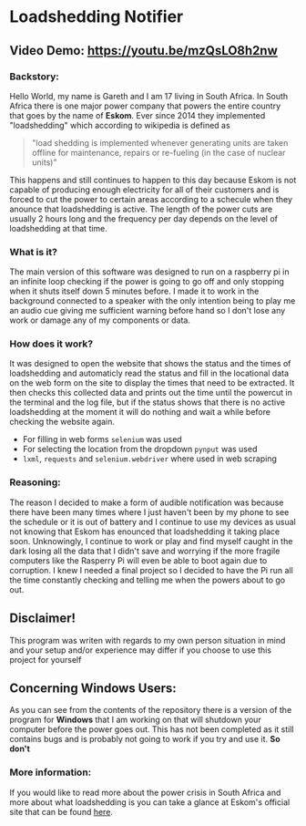 # Loadshedding Notifier

## Video Demo: https://youtu.be/mzQsLO8h2nw

### Backstory:

Hello World, my name is Gareth and I am 17 living in South Africa. In South Africa there is one major power company that powers the entire country that goes by the name of **Eskom**. Ever since 2014 they implemented "loadshedding" which according to wikipedia is defined as 

> "load shedding is implemented whenever generating units are taken offline for maintenance, repairs or re-fueling (in the case of nuclear units)"

This happens and still continues to happen to this day because Eskom is not capable of producing enough electricity for all of their customers and is forced to cut the power to certain areas according to a schecule when they anounce that loadshedding is active. The length of the power cuts are usually 2 hours long and the frequency per day depends on the level of loadshedding at that time.

### What is it?

The main version of this software was designed to run on a raspberry pi in an infinite loop checking if the power is going to go off and only stopping when it shuts itself down 5 minutes before. I made it to work in the background connected to a speaker with the only intention being to play me an audio cue giving me sufficient warning before hand so I don't lose any work or damage any of my components or data.

### How does it work?

It was designed to open the website that shows the status and the times of loadshedding and automaticly read the status and fill in the locational data on the web form on the site to display the times that need to be extracted. It then checks this collected data and prints out the time until the powercut in the terminal and the log file, but if the status shows that there is no active loadshedding at the moment it will do nothing and wait a while before checking the website again.

- For filling in web forms `selenium` was used
- For selecting the location from the dropdown `pynput` was used
- `lxml`, `requests` and `selenium.webdriver` where used in web scraping

### Reasoning:

The reason I decided to make a form of audible notification was because there have been many times where I just haven't been by my phone to see the schedule or it is out of battery and I continue to use my devices as usual not knowing that Eskom has enounced that loadshedding it taking place soon. Unknowingly, I continue to work or play and find myself caught in the dark losing all the data that I didn't save and worrying if the more fragile computers like the Rasperry Pi will even be able to boot again due to corruption. I knew I needed a final project so I decided to have the Pi run all the time constantly checking and telling me when the powers about to go out.

## Disclaimer!

This program was writen with regards to my own person situation in mind and your setup and/or experience may differ if you choose to use this project for yourself

## Concerning Windows Users:

As you can see from the contents of the repository there is a version of the program for **Windows** that I am working on that will shutdown your computer before the power goes out. This has not been completed as it still contains bugs and is probably not going to work if you try and use it. __So don't__

### More information:

If you would like to read more about the power crisis in South Africa and more about what loadshedding is you can take a glance at Eskom's official site that can be found [here](https://loadshedding.eskom.co.za/loadshedding/description).
